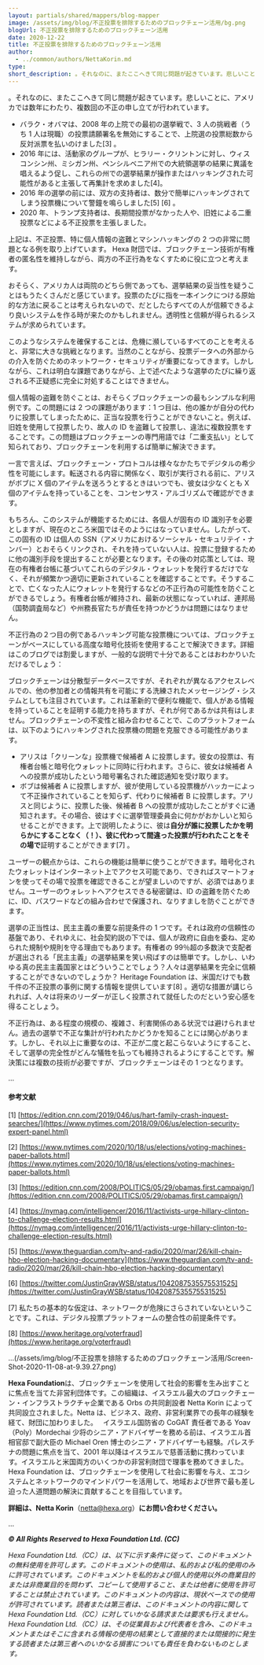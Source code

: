 ```yaml
---
layout: partials/shared/mappers/blog-mapper
image: /assets/img/blog/不正投票を排除するためのブロックチェーン活用/bg.png
blogUrl: 不正投票を排除するためのブロックチェーン活用
date: 2020-12-22
title: 不正投票を排除するためのブロックチェーン活用
author:
  - ../common/authors/NettaKorin.md
type:
short_description: 。それなのに、またここへきて同じ問題が起きています。悲しいことに、アメリカでは数年にわたり、複数回の不正の申し立てが行われています。
---
```


。それなのに、またここへきて同じ問題が起きています。悲しいことに、アメリカでは数年にわたり、複数回の不正の申し立てが行われています。

- バラク・オバマは、2008 年の上院での最初の選挙戦で、3 人の挑戦者（うち 1 人は現職）の投票請願署名を無効にすることで、上院選の投票総数から反対派票を払いのけました\[3\] 。
- 2016 年には、活動家のグループが、ヒラリー・クリントンに対し、ウィスコンシン州、ミシガン州、ペンシルベニア州での大統領選挙の結果に異議を唱えるよう促し、これらの州での選挙結果が操作またはハッキングされた可能性があると主張して再集計を求めました\[4\]。
- 2016 年の選挙の前には、双方の支持者は、数分で簡単にハッキングされてしまう投票機について警鐘を鳴らしました\[5\] \[6\] 。
- 2020 年、トランプ支持者は、長期間投票がなかった人や、旧姓による二重投票などによる不正投票を主張しました。

上記は、不正投票、特に個人情報の盗難とマシンハッキングの 2 つの非常に問題となる例を取り上げています。 Hexa 財団では、ブロックチェーン技術が有権者の匿名性を維持しながら、両方の不正行為をなくすために役に立つと考えます。

おそらく、アメリカ人は両院のどちら側であっても、選挙結果の妥当性を疑うことはもうたくさんだと感じています。投票のたびに指を一本インクにつける原始的な方法に戻ることは考えられないので、だとしたらすべての人が信頼できるより良いシステムを作る時が来たのかもしれません。透明性と信頼が得られるシステムが求められています。

このようなシステムを確保することは、危機に瀕しているすべてのことを考えると、非常に大きな挑戦となります。当然のことながら、投票データへの外部からの介入を防ぐためのネットワーク・セキュリティが重要になってきます。しかしながら、これは明白な課題でありながら、上で述べたような選挙のたびに繰り返される不正疑惑に完全に対処することはできません。

個人情報の盗難を防ぐことは、おそらくブロックチェーンの最もシンプルな利用例です。この問題には 2 つの課題があります：1 つ目は、他の誰かが自分の代わりに投票してしまったために、正当な投票を行うことができないこと。例えば、旧姓を使用して投票したり、故人の ID を盗難して投票し、違法に複数投票をすることです。この問題はブロックチェーンの専門用語では「二重支払い」として知られており、ブロックチェーンを利用するば簡単に解決できます。

一言で言えば、ブロックチェーン・プロトコルは様々なかたちでデジタルの希少性を可能にします。転送される内容に関係なく、取引が実行される前に、アリスがボブに X 個のアイテムを送ろうとするときはいつでも、彼女は少なくとも X 個のアイテムを持っていることを、コンセンサス・アルゴリズムで確認ができます。

もちろん、このシステムが機能するためには、各個人が固有の ID 識別子を必要としますが、現在のところ米国ではそのようにはなっていません。したがって、この固有の ID は個人の SSN（アメリカにおけるソーシャル・セキュリテイ・ナンバー）とおそらくリンクされ、それを持っていない人は、投票に登録するために他の識別手段を提出することが必要となります。その後の対応策としては、現在の有権者台帳に基づいてこれらのデジタル・ウォレットを発行するだけでなく、それが頻繁かつ適切に更新されていることを確認することです。そうすることで、亡くなった人にウォレットを発行するなどの不正行為の可能性を防ぐことができるでしょう。有権者台帳が維持され、最新の状態になっていれば、連邦局（国勢調査局など）や州務長官たちが責任を持つかどうかは問題にはなりません。

不正行為の２つ目の例であるハッキング可能な投票機については、ブロックチェーンがベースにしている高度な暗号化技術を使用することで解決できます。詳細はこのブログでは割愛しますが、一般的な説明で十分であることはおわかりいただけるでしょう：

ブロックチェーンは分散型データベースですが、それぞれが異なるアクセスレベルでの、他の参加者との情報共有を可能にする洗練されたメッセージング・システムとしても注目されています。これは革新的で便利な機能で、個人がある情報を持っていることを証明する能力を持ちますが、それが何であるかは共有はしません。ブロックチェーンの不変性と組み合わせることで、このプラットフォームは、以下のようにハッキングされた投票機の問題を克服できる可能性があります。

- アリスは「クリーンな」投票機で候補者 A に投票します。彼女の投票は、有権者台帳と暗号化ウォレットに同時に行われます。さらに、彼女は候補者 A への投票が成功したという暗号署名された確認通知を受け取ります。
- ボブは候補者 A に投票しますが、彼が使用している投票機がハッカーによって不正操作されていることを知らず、代わりに候補者 B に投票します。アリスと同じように、投票した後、候補者 B への投票が成功したことがすぐに通知されます。その場合、彼はすぐに選挙管理委員会に何かがおかしいと知らせることができます。上で説明したように、彼は**自分が誰に投票したかを明らかにすることなく（！）、**彼に代わって間違った投票が行われたことを**その場で**証明することができます\[7\] 。

ユーザーの観点からは、これらの機能は簡単に使うことができます。暗号化されたウォレットはインターネット上でアクセス可能であり、できればスマートフォンを使ってその場で投票を確認できることが望ましいのですが、必須ではありません。ユーザーのウォレットへアクセスできる秘密鍵は、ID の盗難を防ぐために、ID、パスワードなどの組み合わせで保護され、なりすましを防ぐことができます。

選挙の正当性は、民主主義の重要な前提条件の 1 つです。それは政府の信頼性の基盤であり、それゆえに、社会契約説の下では、個人が政府に自由を委ね、定められた規制や規則を守る理由でもあります。有権者の 99％超の多数決で支配者が選出される「民主主義」の選挙結果を笑い飛ばすのは簡単です。しかし、いわゆる真の民主主義国家とはどういうことでしょう？人々は選挙結果を完全に信頼することができないのでしょうか？ Heritage Foundation は、米国だけでも数千件の不正投票の事例に関する情報を提供しています\[8\] 。適切な措置が講じられれば、人々は将来のリーダーが正しく投票されて就任したのだという安心感を得ることしょう。

不正行為は、ある程度の規模の、複雑さ、利害関係のある状況では避けられません。過去の選挙で不正な集計が行われたかどうかを知ることには関心があります。しかし、それ以上に重要なのは、不正が二度と起こらないようにすること、そして選挙の完全性がどんな犠牲を払っても維持されるようにすることです。解決策には複数の技術が必要ですが、ブロックチェーンはその 1 つとなります。

...

#### 参考文献

\[1\] [https://edition.cnn.com/2019/046/us/hart-family-crash-inquest-searches/](https://www.nytimes.com/2018/09/06/us/election-security-expert-panel.html)

\[2\] [https://www.nytimes.com/2020/10/18/us/elections/voting-machines-paper-ballots.html](https://www.nytimes.com/2020/10/18/us/elections/voting-machines-paper-ballots.html)

\[3\] [https://edition.cnn.com/2008/POLITICS/05/29/obamas.first.campaign/](https://edition.cnn.com/2008/POLITICS/05/29/obamas.first.campaign/)

\[4\] [https://nymag.com/intelligencer/2016/11/activists-urge-hillary-clinton-to-challenge-election-results.html](https://nymag.com/intelligencer/2016/11/activists-urge-hillary-clinton-to-challenge-election-results.html)

\[5\] [https://www.theguardian.com/tv-and-radio/2020/mar/26/kill-chain-hbo-election-hacking-documentary](https://www.theguardian.com/tv-and-radio/2020/mar/26/kill-chain-hbo-election-hacking-documentary)

\[6\] [https://twitter.com/JustinGrayWSB/status/1042087535575531525](https://twitter.com/JustinGrayWSB/status/1042087535575531525)

\[7\] 私たちの基本的な仮定は、ネットワークが危険にさらされていないということです。これは、デジタル投票プラットフォームの整合性の前提条件です。

\[8\] [https://www.heritage.org/voterfraud](https://www.heritage.org/voterfraud)

...(/assets/img/blog/不正投票を排除するためのブロックチェーン活用/Screen-Shot-2020-11-08-at-9.39.27.png)

**Hexa Foundation**は、ブロックチェーンを使用して社会的影響を生み出すことに焦点を当てた非営利団体です。この組織は、イスラエル最大のブロックチェーン・インフラストラクチャ企業である Orbs の共同創設者 Netta Korin によって共同設立されました。Netta は、ビジネス、政府、非営利業界での長年の経験を経て、財団に加わりました。   イスラエル国防省の CoGAT 責任者である Yoav（Poly）Mordechai 少将のシニア・アドバイザーを務める前は、イスラエル首相官邸で副大臣の Michael Oren 博士のシニア・アドバイザーも経験。パレスチナの問題に焦点を当て、2001 年以降はイスラエルで慈善活動に携わっています。イスラエルと米国両方のいくつかの非営利財団で理事を務めてきました。 Hexa Foundation は、ブロックチェーンを使用して社会に影響を与え、エコシステムとネットワークのマインドパワーを活用して、地域および世界で最も差し迫った人道問題の解決に貢献することを目指しています。

**詳細は、Netta Korin**（netta@hexa.org）**にお問い合わせください。**

...

_**© All Rights Reserved to Hexa Foundation Ltd. (CC)**_

_Hexa Foundation Ltd.（CC）は、以下に示す条件に従って、このドキュメントの無料使用を許可します。このドキュメントの使用は、私的および私的使用のみに許可されています。このドキュメントを私的および個人的使用以外の商業目的または非商業目的を問わず、コピーして使用すること、または他者に使用を許可することは禁止されています。このドキュメントの内容は、現状ベースでの使用が許可されています。読者または第三者は、このドキュメントの内容に関して Hexa Foundation Ltd.（CC）に対していかなる請求または要求も行えません。 Hexa Foundation Ltd.（CC）は、その従業員および代表者を含み、このドキュメントまたはそこに含まれる情報の使用の結果として直接的または間接的に発生する読者または第三者へのいかなる損害についても責任を負わないものとします。_
